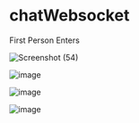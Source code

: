 # chatWebsocket

First Person Enters

![Screenshot (54)](https://user-images.githubusercontent.com/70790835/233829451-7fd487bb-aa4c-4a5a-8ceb-e975935c4a05.png)

![image](https://user-images.githubusercontent.com/70790835/233829545-c371345b-1885-4e4c-a80c-7eb3d79e14f6.png)

![image](https://user-images.githubusercontent.com/70790835/233829510-b0b54f55-e911-4c4b-bdab-1fdaa4f057f8.png)


![image](https://user-images.githubusercontent.com/70790835/233829568-82fc6de4-7c09-4217-8143-80206c8eb8b7.png)
